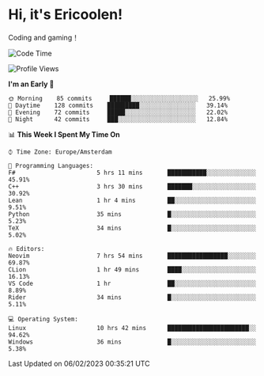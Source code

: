 # Hi, it's Ericoolen!
Coding and gaming！

<!--START_SECTION:waka-->
![Code Time](http://img.shields.io/badge/Code%20Time-663%20hrs%2023%20mins-blue)

![Profile Views](http://img.shields.io/badge/Profile%20Views-17-blue)

**I'm an Early 🐤** 

```text
🌞 Morning    85 commits     ██████░░░░░░░░░░░░░░░░░░░   25.99% 
🌆 Daytime    128 commits    █████████░░░░░░░░░░░░░░░░   39.14% 
🌃 Evening    72 commits     █████░░░░░░░░░░░░░░░░░░░░   22.02% 
🌙 Night      42 commits     ███░░░░░░░░░░░░░░░░░░░░░░   12.84%

```


📊 **This Week I Spent My Time On** 

```text
⌚︎ Time Zone: Europe/Amsterdam

💬 Programming Languages: 
F#                       5 hrs 11 mins       ███████████░░░░░░░░░░░░░░   45.91% 
C++                      3 hrs 30 mins       ███████░░░░░░░░░░░░░░░░░░   30.92% 
Lean                     1 hr 4 mins         ██░░░░░░░░░░░░░░░░░░░░░░░   9.51% 
Python                   35 mins             █░░░░░░░░░░░░░░░░░░░░░░░░   5.23% 
TeX                      34 mins             █░░░░░░░░░░░░░░░░░░░░░░░░   5.02%

🔥 Editors: 
Neovim                   7 hrs 54 mins       █████████████████░░░░░░░░   69.87% 
CLion                    1 hr 49 mins        ████░░░░░░░░░░░░░░░░░░░░░   16.13% 
VS Code                  1 hr                ██░░░░░░░░░░░░░░░░░░░░░░░   8.89% 
Rider                    34 mins             █░░░░░░░░░░░░░░░░░░░░░░░░   5.11%

💻 Operating System: 
Linux                    10 hrs 42 mins      ███████████████████████░░   94.62% 
Windows                  36 mins             █░░░░░░░░░░░░░░░░░░░░░░░░   5.38%

```


 Last Updated on 06/02/2023 00:35:21 UTC
<!--END_SECTION:waka-->

